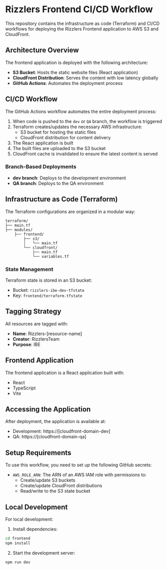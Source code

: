 # Rizzlers Frontend CI/CD Workflow

This repository contains the infrastructure as code (Terraform) and CI/CD workflows for deploying the Rizzlers Frontend application to AWS S3 and CloudFront.

## Architecture Overview

The frontend application is deployed with the following architecture:
- **S3 Bucket**: Hosts the static website files (React application)
- **CloudFront Distribution**: Serves the content with low latency globally
- **GitHub Actions**: Automates the deployment process

## CI/CD Workflow

The GitHub Actions workflow automates the entire deployment process:

1. When code is pushed to the `dev` or `QA` branch, the workflow is triggered
2. Terraform creates/updates the necessary AWS infrastructure:
   - S3 bucket for hosting the static files
   - CloudFront distribution for content delivery
3. The React application is built
4. The built files are uploaded to the S3 bucket
5. CloudFront cache is invalidated to ensure the latest content is served

### Branch-Based Deployments

- **dev branch**: Deploys to the development environment
- **QA branch**: Deploys to the QA environment

## Infrastructure as Code (Terraform)

The Terraform configurations are organized in a modular way:

```
terraform/
├── main.tf
├── modules/
    ├── frontend/
        ├── s3/
        │   └── main.tf
        └── cloudfront/
            ├── main.tf
            └── variables.tf
```

### State Management

Terraform state is stored in an S3 bucket:
- Bucket: `rizzlers-ibe-dev-tfstate`
- Key: `frontend/terraform.tfstate`

## Tagging Strategy

All resources are tagged with:
- **Name**: Rizzlers-[resource-name]
- **Creator**: RizzlersTeam
- **Purpose**: IBE

## Frontend Application

The frontend application is a React application built with:
- React
- TypeScript
- Vite

## Accessing the Application

After deployment, the application is available at:
- Development: https://[cloudfront-domain-dev]
- QA: https://[cloudfront-domain-qa]

## Setup Requirements

To use this workflow, you need to set up the following GitHub secrets:
- `AWS_ROLE_ARN`: The ARN of an AWS IAM role with permissions to:
  - Create/update S3 buckets
  - Create/update CloudFront distributions
  - Read/write to the S3 state bucket

## Local Development

For local development:

1. Install dependencies:
```bash
cd frontend
npm install
```

2. Start the development server:
```bash
npm run dev
```
